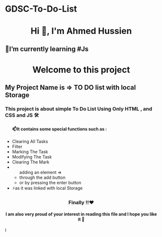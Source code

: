 # GDSC-To-Do-List
<h1 align="center">Hi 👋, I'm Ahmed Hussien</h1>
<h2 align="left">🌱I’m currently learning #Js</h2>




<p align="left">
<h1 align="center">Welcome to this project</h1>
<h2 align="left "> My Project Name is => TO DO list with local Storage  </h2>
  
<h3>This project is about  simple To Do List Using Only HTML , and CSS and JS 🛠</h3>
<ul>
  <h4>📫It contains some special functions such as :</h4>
  <li>Clearing All Tasks</li>
  <li>Filter </li>
  <li>Marking The Task</li>
  <li>Modifying The Task</li>
  <li>Clearing The Mark</li>
  <li><ul>adding an element  =>
    <li>through the add button </li>
    <li>or by pressing the enter button</li>
    </ul>
  </li>
  <li>⚡as it was linked with local Storage</li>
</ul> 
<h3 align="center">Finally !!❤️</h3>
<h4 align="center">I am also very proud of your interest in reading this file and I hope you like it 🤝</h4>

ا
  
</p>

